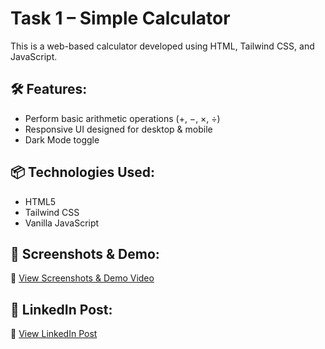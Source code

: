 # Task 1 – Simple Calculator

This is a web-based calculator developed using HTML, Tailwind CSS, and JavaScript.

## 🛠️ Features:
- Perform basic arithmetic operations (+, −, ×, ÷)
- Responsive UI designed for desktop & mobile
- Dark Mode toggle

## 📦 Technologies Used:
- HTML5
- Tailwind CSS
- Vanilla JavaScript

## 🔗 Screenshots & Demo:
📸 [View Screenshots & Demo Video](https://github.com/Yogeshwar-Prabhu/NativeSoftTech-Java-Internship-Tasks/tree/main/Task%201%20-%20Calculator/Screenshots%20and%20Video)

## 🔗 LinkedIn Post:
🔗 [View LinkedIn Post](https://www.linkedin.com/posts/yogeshwar-prabhu-0932a12b1_nativesofttech-internship-javaprogramming-activity-7341072316749004800-VioP)
